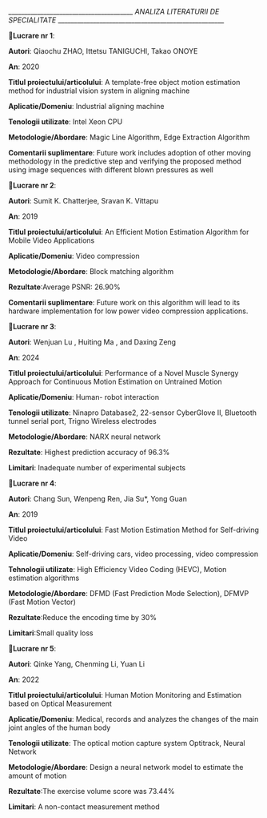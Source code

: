 _______________________________________ _ANALIZA LITERATURII DE SPECIALITATE_ ____________________________________________________


🔸**Lucrare nr 1**:


 **Autori**: Qiaochu ZHAO, Ittetsu TANIGUCHI, Takao ONOYE
 
 **An**: 2020
 
 **Titlul proiectului/articolului**: A template-free object motion estimation method for industrial vision system in aligning machine
 
 **Aplicatie/Domeniu**: Industrial aligning machine
 
 **Tenologii utilizate**: Intel Xeon CPU
 
 **Metodologie/Abordare**: Magic Line Algorithm, Edge Extraction Algorithm
 
 **Comentarii suplimentare**: Future work includes adoption of other moving methodology in the predictive step and verifying the proposed method using image sequences with different blown pressures as well


 🔸**Lucrare nr 2**:
 

 **Autori**: Sumit K. Chatterjee, Sravan K. Vittapu
 
 **An**: 2019
 
 **Titlul proiectului/articolului**: An Efficient Motion Estimation Algorithm for Mobile Video Applications
 
 **Aplicatie/Domeniu**: Video compression
 
 **Metodologie/Abordare**: Block matching algorithm
 
 **Rezultate**:Average PSNR: 26.90%
 
 **Comentarii suplimentare**: Future work on this algorithm will lead to its hardware implementation for low power video compression applications.
 

🔸**Lucrare nr 3**:


 **Autori**: Wenjuan Lu , Huiting Ma , and Daxing Zeng
 
 **An**: 2024
 
 **Titlul proiectului/articolului**: Performance of a Novel Muscle Synergy Approach for Continuous Motion Estimation on Untrained Motion
 
 **Aplicatie/Domeniu**: Human- robot interaction
 
 **Tenologii utilizate**: Ninapro Database2, 22-sensor CyberGlove II, Bluetooth tunnel serial port,  Trigno Wireless electrodes
 
 **Metodologie/Abordare**: NARX neural network
 
 **Rezultate**: Highest prediction accuracy of 96.3%
 
 **Limitari**: Inadequate number of experimental subjects
 

🔸**Lucrare nr 4**:


 **Autori**: Chang Sun, Wenpeng Ren, Jia Su*, Yong Guan
 
 **An**: 2019
 
 **Titlul proiectului/articolului**: Fast Motion Estimation Method for Self-driving Video
 
 **Aplicatie/Domeniu**: Self-driving cars, video processing, video compression
 
 **Tehnologii utilizate**: High Efficiency Video Coding (HEVC), Motion estimation algorithms
 
 **Metodologie/Abordare**: DFMD (Fast Prediction Mode Selection), DFMVP (Fast Motion Vector)
 
 **Rezultate**:Reduce the encoding time by 30%
 
 **Limitari**:Small quality loss
 

🔸**Lucrare nr 5**:


 **Autori**: Qinke Yang, Chenming Li, Yuan Li
 
 **An**: 2022
 
 **Titlul proiectului/articolului**: Human Motion Monitoring and Estimation based on Optical Measurement
 
 **Aplicatie/Domeniu**: Medical, records and analyzes the changes of the main joint angles of the human body
 
 **Tenologii utilizate**: The optical motion capture system Optitrack, Neural Network
 
 **Metodologie/Abordare**: Design a neural network model to estimate the amount of motion
 
 **Rezultate**:The exercise volume score was 73.44%
 
 **Limitari**: A non-contact measurement method

